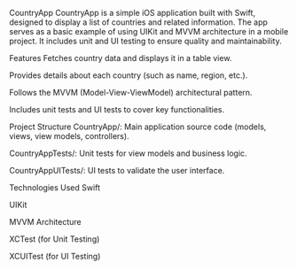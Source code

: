 CountryApp
CountryApp is a simple iOS application built with Swift, designed to display a list of countries and related information. The app serves as a basic example of using UIKit and MVVM architecture in a mobile project. It includes unit and UI testing to ensure quality and maintainability.

Features
Fetches country data and displays it in a table view.

Provides details about each country (such as name, region, etc.).

Follows the MVVM (Model-View-ViewModel) architectural pattern.

Includes unit tests and UI tests to cover key functionalities.

Project Structure
CountryApp/: Main application source code (models, views, view models, controllers).

CountryAppTests/: Unit tests for view models and business logic.

CountryAppUITests/: UI tests to validate the user interface.

Technologies Used
Swift

UIKit

MVVM Architecture

XCTest (for Unit Testing)

XCUITest (for UI Testing)
